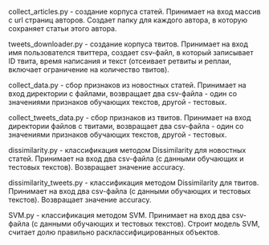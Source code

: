 collect_articles.py - создание корпуса статей. Принимает на вход массив с url страниц авторов. Создает папку для каждого автора, в которую сохраняет статьи этого автора.

tweets_downloader.py - создание корпуса твитов. Принимает на вход имя пользователся твиттера, создает csv-файл, в который записывает ID твита, время написания и текст (отсеивает ретвиты и реплаи, включает ограничение на количество твитов).

collect_data.py - сбор признаков из новостных статей. Принимает на вход директории с файлами, возвращает два csv-файла - один со значениями признаков обучающих текстов, другой - тестовых.

collect_tweets_data.py - сбор признаков из твитов. Принимает на вход директории файлов с твитами, возвращает два csv-файла - один со значениями признаков обучающих текстов, другой - тестовых.

dissimilarity.py - классификация методом Dissimilarity для новостных статей. Принимает на вход два csv-файла (с данными обучающих и тестовых текстов). Возвращает значение accuracy.

dissimilarity_tweets.py - классификация методом Dissimilarity для твитов. Принимает на вход два csv-файла (с данными обучающих и тестовых текстов). Возвращает значение accuracy.

SVM.py - классификация методом SVM. Принимает на вход два csv-файла (с данными обучающих и тестовых текстов). Строит модель SVM, считает долю правильно расклассифицированных объектов.
